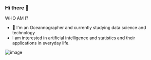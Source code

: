 ### Hi there 👋

WHO AM I?
- 🔭 I'm an Oceannographer and currently studying data science and technology
- I am interested in artificial intelligence and statistics and their applications
in everyday life.



![image](https://user-images.githubusercontent.com/80839383/160138534-901b3fcb-e609-431d-8bf5-25035f4efa5d.png) 
